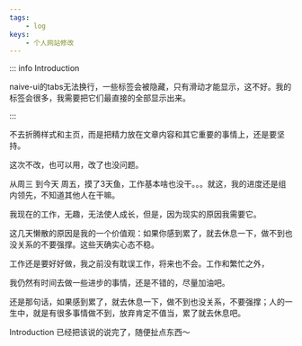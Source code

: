 ```yaml
---
tags: 
    - log
keys:
    - 个人网站修改
---
```


::: info Introduction

naive-ui的tabs无法换行，一些标签会被隐藏，只有滑动才能显示，这不好。我的标签会很多，我需要把它们最直接的全部显示出来。

:::

不去折腾样式和主页，而是把精力放在文章内容和其它重要的事情上，还是要坚持。

这次不改，也可以用，改了也没问题。

从周三 到今天 周五，摸了3天鱼，工作基本啥也没干。。。就这，我的进度还是组内领先，不知道其他人在干嘛。

我现在的工作，无趣，无法使人成长，但是，因为现实的原因我需要它。

这几天懒散的原因是我的一个价值观：如果你感到累了，就去休息一下，做不到也没关系的不要强撑。这些天确实心态不稳。

工作还是要好好做，我之前没有耽误工作，将来也不会。工作和繁忙之外，

我仍然有时间去做一些进步的事情，还是不错的，尽量加油吧。

还是那句话，如果感到累了，就去休息一下，做不到也没关系，不要强撑；人的一生中，就是有很多事情做不到，放弃肯定不值当，累了就去休息吧。

Introduction 已经把该说的说完了，随便扯点东西～


